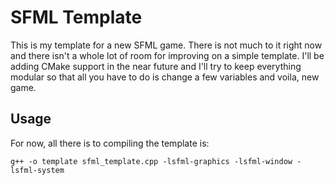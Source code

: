 # SFML Template



This is my template for a new SFML game.  There is not much to it right now and there isn't a whole lot of room for improving on a simple template. I'll be adding CMake support in the near future and I'll try to keep everything modular so that all you have to do is change a few variables and voila, new game.

## Usage

For now, all there is to compiling the template is:

`g++ -o template sfml_template.cpp -lsfml-graphics -lsfml-window -lsfml-system`
